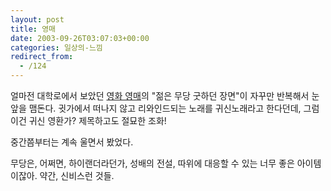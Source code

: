 ```yaml
---
layout: post
title: 영매
date: 2003-09-26T03:07:03+00:00
categories: 일상의-느낌
redirect_from:
  - /124
---
```


얼마전 대학로에서 보았던 <a href="http://www.youngmae.com/">영화 영매</a>의 "젊은 무당 굿하던 장면"이 자꾸만 반복해서 눈앞을 맴돈다. 귓가에서 떠나지 않고 리와인드되는 노래를 귀신노래라고 한다던데, 그럼 이건 귀신 영환가? 제목하고도 절묘한 조화!

중간쯤부터는 계속 울면서 봤었다.

무당은, 어쩌면, 하이랜더라던가, 성배의 전설, 따위에 대응할 수 있는 너무 좋은 아이템이잖아. 약간, 신비스런 것들.
